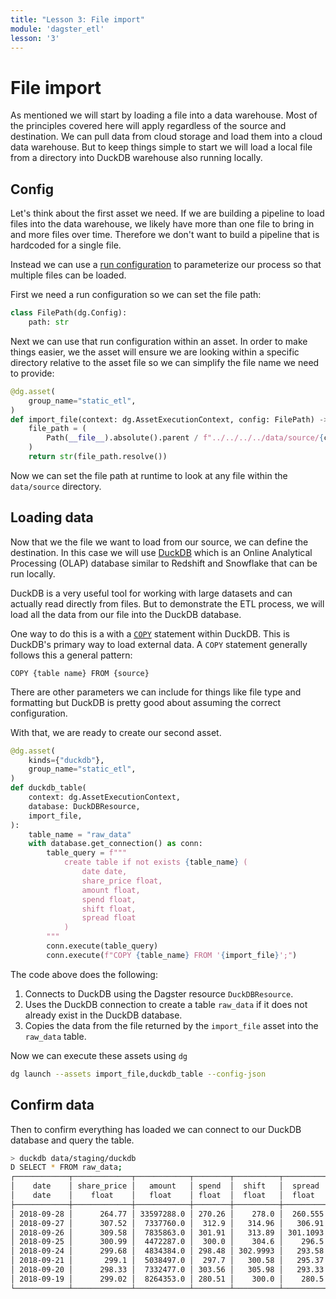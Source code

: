 ```yaml
---
title: "Lesson 3: File import"
module: 'dagster_etl'
lesson: '3'
---
```


# File import

As mentioned we will start by loading a file into a data warehouse. Most of the principles covered here will apply regardless of the source and destination. We can pull data from cloud storage and load them into a cloud data warehouse. But to keep things simple to start we will load a local file from a directory into DuckDB warehouse also running locally.

## Config

Let's think about the first asset we need. If we are building a pipeline to load files into the data warehouse, we likely have more than one file to bring in and more files over time. Therefore we don't want to build a pipeline that is hardcoded for a single file.

Instead we can use a [run configuration](https://docs.dagster.io/guides/operate/configuration/run-configuration) to parameterize our process so that multiple files can be loaded.

First we need a run configuration so we can set the file path:

```python
class FilePath(dg.Config):
    path: str
```

Next we can use that run configuration within an asset. In order to make things easier, we the asset will ensure we are looking within a specific directory relative to the asset file so we can simplify the file name we need to provide:

```python
@dg.asset(
    group_name="static_etl",
)
def import_file(context: dg.AssetExecutionContext, config: FilePath) -> str:
    file_path = (
        Path(__file__).absolute().parent / f"../../../../data/source/{config.path}"
    )
    return str(file_path.resolve())
```

Now we can set the file path at runtime to look at any file within the `data/source` directory.

## Loading data

Now that we the file we want to load from our source, we can define the destination. In this case we will use [DuckDB](https://duckdb.org/) which is an Online Analytical Processing (OLAP) database similar to Redshift and Snowflake that can be run locally.

DuckDB is a very useful tool for working with large datasets and can actually read directly from files. But to demonstrate the ETL process, we will load all the data from our file into the DuckDB database.

One way to do this is a with a [`COPY`](https://duckdb.org/docs/stable/sql/statements/copy.html) statement within DuckDB. This is DuckDB's primary way to load external data. A `COPY` statement generally follows this a general pattern:

`COPY {table name} FROM {source}`

There are other parameters we can include for things like file type and formatting but DuckDB is pretty good about assuming the correct configuration.

With that, we are ready to create our second asset.

```python
@dg.asset(
    kinds={"duckdb"},
    group_name="static_etl",
)
def duckdb_table(
    context: dg.AssetExecutionContext,
    database: DuckDBResource,
    import_file,
):
    table_name = "raw_data"
    with database.get_connection() as conn:
        table_query = f"""
            create table if not exists {table_name} (
                date date,
                share_price float,
                amount float,
                spend float,
                shift float,
                spread float
            ) 
        """
        conn.execute(table_query)
        conn.execute(f"COPY {table_name} FROM '{import_file}';")
```

The code above does the following:

1. Connects to DuckDB using the Dagster resource `DuckDBResource`.
2. Uses the DuckDB connection to create a table `raw_data` if it does not already exist in the DuckDB database.
3. Copies the data from the file returned by the `import_file` asset into the `raw_data` table.

Now we can execute these assets using `dg`

```bash
dg launch --assets import_file,duckdb_table --config-json
```

## Confirm data

Then to confirm everything has loaded we can connect to our DuckDB database and query the table.

```bash
> duckdb data/staging/duckdb
D SELECT * FROM raw_data;
┌────────────┬─────────────┬────────────┬────────┬──────────┬──────────┐
│    date    │ share_price │   amount   │ spend  │  shift   │  spread  │
│    date    │    float    │   float    │ float  │  float   │  float   │
├────────────┼─────────────┼────────────┼────────┼──────────┼──────────┤
│ 2018-09-28 │      264.77 │ 33597288.0 │ 270.26 │    278.0 │  260.555 │
│ 2018-09-27 │      307.52 │  7337760.0 │  312.9 │   314.96 │   306.91 │
│ 2018-09-26 │      309.58 │  7835863.0 │ 301.91 │   313.89 │ 301.1093 │
│ 2018-09-25 │      300.99 │  4472287.0 │  300.0 │    304.6 │    296.5 │
│ 2018-09-24 │      299.68 │  4834384.0 │ 298.48 │ 302.9993 │   293.58 │
│ 2018-09-21 │       299.1 │  5038497.0 │  297.7 │   300.58 │   295.37 │
│ 2018-09-20 │      298.33 │  7332477.0 │ 303.56 │   305.98 │   293.33 │
│ 2018-09-19 │      299.02 │  8264353.0 │ 280.51 │    300.0 │    280.5 │
└────────────┴─────────────┴────────────┴────────┴──────────┴──────────┘
```
